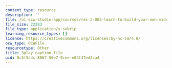 ```yaml
---
content_type: resource
description: ''
file: /ol-ocw-studio-app/courses/res-3-003-learn-to-build-your-own-videogame-with-the-unity-game-engine-and-microsoft-kinect-january-iap-2017/8c5f5a4c886750e79ceee04f47ed2ca4_N4GOV3kzbdo.vtt
file_size: 22383
file_type: application/x-subrip
learning_resource_types: []
license: https://creativecommons.org/licenses/by-nc-sa/4.0/
ocw_type: OCWFile
resourcetype: Other
title: 3play caption file
uid: 8c5f5a4c-8867-50e7-9cee-e04f47ed2ca4
---
```

